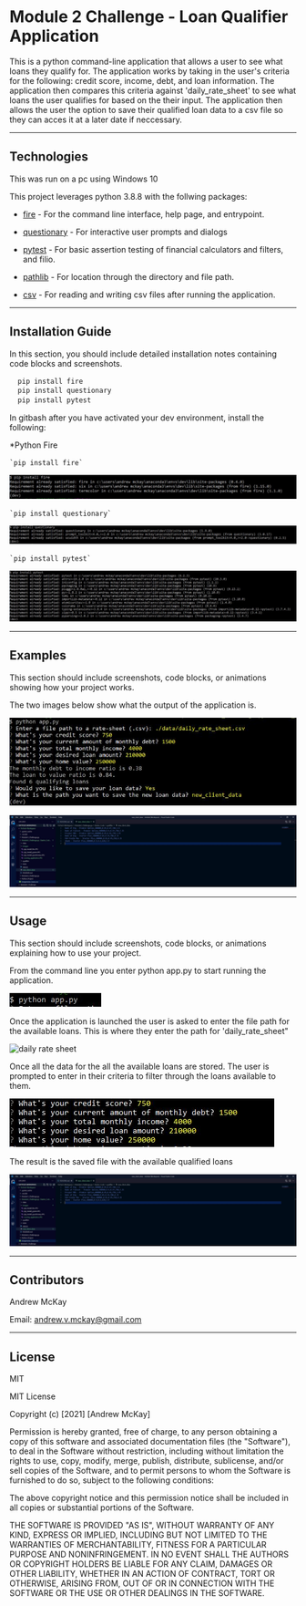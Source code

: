 # Module 2 Challenge - Loan Qualifier Application

This is a python command-line application that allows a user to see what loans they qualify for. The application works by taking in the user's criteria for the following: credit score, income, debt, and loan information. The application then compares this criteria against 'daily_rate_sheet' to see what loans the user qualifies for based on the their input. The application then allows the user the option to save their qualified loan data to a csv file so they can acces it at a later date if neccessary. 

---

## Technologies

This was run on a pc using Windows 10

This project leverages python 3.8.8 with the follwing packages:

* [fire](https://github.com/google/python-fire) - For the command line interface, help page, and entrypoint.

* [questionary](https://github.com/tmbo/questionary) - For interactive user prompts and dialogs

* [pytest](https://docs.pytest.org/en/stable/) - For basic assertion testing of financial calculators and filters, and filio.

* [pathlib](https://docs.python.org/3/library/pathlib.html) - For location through the directory and file path.

* [csv](https://docs.python.org/3/library/csv.html) - For reading and writing csv files after running the application.

---

## Installation Guide

In this section, you should include detailed installation notes containing code blocks and screenshots.

```python
  pip install fire
  pip install questionary
  pip install pytest
```
In gitbash after you have activated your dev environment, install the following:

*Python Fire

    `pip install fire`

![pip install fire](images/pip_install_fire.JPG)


    `pip install questionary`

![pip install questionary](images/pip_install_questionary.JPG)


    `pip install pytest`

![pip install pytest](images/pip_install_pytest.JPG)



---

## Examples

This section should include screenshots, code blocks, or animations showing how your project works.

The two images below show what the output of the application is.

![running app.py](images/running_application.JPG)

![saved csv file](images/saved_csv_file.JPG)



---

## Usage

This section should include screenshots, code blocks, or animations explaining how to use your project.

From the command line you enter python app.py to start running the application. 

![app.py](images/app.py.JPG)

Once the application is launched the user is asked to enter the file path for the available loans. This is where they enter the path for 'daily_rate_sheet"

![daily rate sheet](images/daily_rate_sheet)

Once all the data for the all the available loans are stored. The user is prompted to enter in their criteria to filter through the loans available to them.

![user criteria](images/user_criteria.JPG)

The result is the saved file with the available qualified loans

![saved csv file](images/saved_csv_file.JPG)


---

## Contributors

Andrew McKay

Email: andrew.v.mckay@gmail.com

---

## License

MIT

MIT License

Copyright (c) [2021] [Andrew McKay]

Permission is hereby granted, free of charge, to any person obtaining a copy
of this software and associated documentation files (the "Software"), to deal
in the Software without restriction, including without limitation the rights
to use, copy, modify, merge, publish, distribute, sublicense, and/or sell
copies of the Software, and to permit persons to whom the Software is
furnished to do so, subject to the following conditions:

The above copyright notice and this permission notice shall be included in all
copies or substantial portions of the Software.

THE SOFTWARE IS PROVIDED "AS IS", WITHOUT WARRANTY OF ANY KIND, EXPRESS OR
IMPLIED, INCLUDING BUT NOT LIMITED TO THE WARRANTIES OF MERCHANTABILITY,
FITNESS FOR A PARTICULAR PURPOSE AND NONINFRINGEMENT. IN NO EVENT SHALL THE
AUTHORS OR COPYRIGHT HOLDERS BE LIABLE FOR ANY CLAIM, DAMAGES OR OTHER
LIABILITY, WHETHER IN AN ACTION OF CONTRACT, TORT OR OTHERWISE, ARISING FROM,
OUT OF OR IN CONNECTION WITH THE SOFTWARE OR THE USE OR OTHER DEALINGS IN THE
SOFTWARE.
